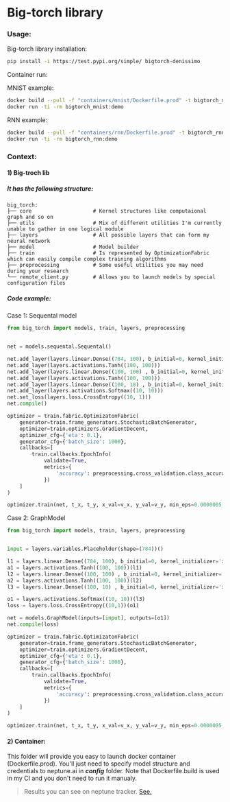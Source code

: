 Big-torch library
=================


### Usage:

Big-torch library installation:
```bash
pip install -i https://test.pypi.org/simple/ bigtorch-denissimo
```

Container run:

MNIST example:
```bash
docker build --pull -f "containers/mnist/Dockerfile.prod" -t bigtorch_mnist:demo "containers/mnist"
docker run -ti -rm bigtorch_mnist:demo
```

RNN example:
```bash
docker build --pull -f "containers/rnn/Dockerfile.prod" -t bigtorch_rnn:demo "containers/rnn"
docker run -ti -rm bigtorch_rnn:demo
```

### Context:

#### 1) Big-troch lib

##### It has the following structure:

    big_torch:
    ├── core                    # Kernel structures like computaional graph and so on
    ├── utils                   # Mix of different utilities I'm currently unable to gather in one logical module
    ├── layers                  # All possible layers that can form my neural network
    ├── model                   # Model builder
    ├── train                   # Is represented by OptimizationFabric which can easily compile complex training algorithms
    ├── preprocessing           # Some useful utilities you may need during your research
    └── remote_client.py        # Allows you to launch models by special configuration files


##### Code example:

Case 1: Sequental model
```python
from big_torch import models, train, layers, preprocessing


net = models.sequental.Sequental()

net.add_layer(layers.linear.Dense((784, 100), b_initial=0, kernel_initializer='xavier_normal'))
net.add_layer(layers.activations.Tanh((100, 100)))
net.add_layer(layers.linear.Dense((100, 100) , b_initial=0, kernel_initializer='xavier_normal'))
net.add_layer(layers.activations.Tanh((100, 100)))
net.add_layer(layers.linear.Dense((100, 10) , b_initial=0, kernel_initializer='xavier_normal'))
net.add_layer(layers.activations.Softmax((10, 10)))
net.set_loss(layers.loss.CrossEntropy((10, 1)))
net.compile()

optimizer = train.fabric.OptimizatonFabric(
    generator=train.frame_generators.StochasticBatchGenerator, 
    optimizer=train.optimizers.GradientDecent,
    optimizer_cfg={'eta': 0.1},
    generator_cfg={'batch_size': 1000}, 
    callbacks=[
        train.callbacks.EpochInfo(
            validate=True, 
            metrics={
                'accuracy': preprocessing.cross_validation.class_accuracy
            })
    ]
)

optimizer.train(net, t_x, t_y, x_val=v_x, y_val=v_y, min_eps=0.0000005, max_iter=200)
```

Case 2: GraphModel
```python
from big_torch import models, train, layers, preprocessing


input = layers.variables.Placeholder(shape=(784))()

l1 = layers.linear.Dense((784, 100), b_initial=0, kernel_initializer='xavier_normal')(input)
a1 = layers.activations.Tanh((100, 100))(l1)
l2 = layers.linear.Dense((100, 100) , b_initial=0, kernel_initializer='xavier_normal')(a1)
a2 = layers.activations.Tanh((100, 100))(l2)
l3 = layers.linear.Dense((100, 10) , b_initial=0, kernel_initializer='xavier_normal')(a2)

o1 = layers.activations.Softmax((10, 10))(l3)
loss = layers.loss.CrossEntropy((10,1))(o1)

net = models.GraphModel(inputs=[input], outputs=[o1])
net.compile(loss)

optimizer = train.fabric.OptimizatonFabric(
    generator=train.frame_generators.StochasticBatchGenerator, 
    optimizer=train.optimizers.GradientDecent,
    optimizer_cfg={'eta': 0.1},
    generator_cfg={'batch_size': 1000}, 
    callbacks=[
        train.callbacks.EpochInfo(
            validate=True, 
            metrics={
                'accuracy': preprocessing.cross_validation.class_accuracy
            })
    ]
)

optimizer.train(net, t_x, t_y, x_val=v_x, y_val=v_y, min_eps=0.0000005, max_iter=200)
```

#### 2) Container:

This folder will provide you easy to launch docker container (Dockerfile.prod). You'll just need to specify model structure and credentials to neptune.ai in ***config*** folder. 
Note that Dockerfile.build is used in my CI and you don't need to run it manualy. 

> Results you can see on neptune tracker. [See.](https://app.neptune.ai/denissimo/MNIST-Big-Torch/)
